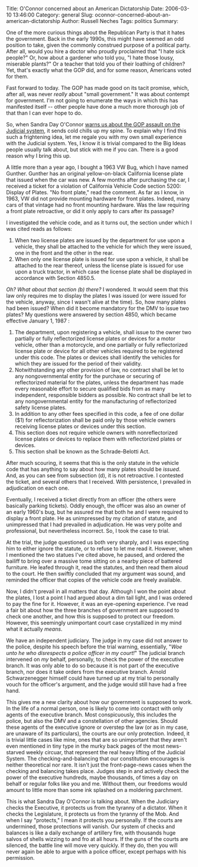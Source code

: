 Title: O'Connor concerned about an American Dictatorship
Date: 2006-03-10 13:46:00
Category: general
Slug: oconnor-concerned-about-an-american-dictatorship
Author: Russell Neches
Tags: politics
Summary: 


One of the more curious things about the Republican Party is that it
hates the government. Back in the early 1990s, this might have seemed an
odd position to take, given the commonly construed purpose of a
political party. After all, would you hire a doctor who proudly
proclaimed that "I hate sick people?" Or, how about a gardener who told
you, "I hate those lousy, miserable plants?" Or a teacher that told you
of their loathing of children? Yet, that's exactly what the GOP did, and
for some reason, Americans voted for them.

Fast forward to today. The GOP has made good on its tacit promise,
which, after all, was never *really* about "small government." It was
about contempt for government. I'm not going to enumerate the ways in
which this has manifested itself -- other people have done a much more
thorough job of that than I can ever hope to do.

So, when Sandra Day O'Connor [warns us about the GOP assault on the
Judicial
system](http://www.npr.org/templates/story/story.php?storyId=5255712),
it sends cold chills up my spine. To explain why I find this such a
frightening idea, let me regale you with my own small experience with
the Judicial system. Yes, I know it is trivial compared to the Big Ideas
people usually talk about, but stick with me if you can. There is a good
reason why I bring this up.

A little more than a year ago, I bought a 1963 VW Bug, which I have
named Gunther. Gunther has an original yellow-on-black California
license plate that issued when the car was new. A few months after
purchasing the car, I received a ticket for a violation of California
Vehicle Code section 5200: Display of Plates. "No front plate," read the
comment. As far as I know, in 1963, VW did not provide mounting hardware
for front plates. Indeed, many cars of that vintage had no front
mounting hardware. Was the law requiring a front plate retroactive, or
did it only apply to cars after its passage?

I investigated the vehicle code, and as it turns out, the section under
which I was cited reads as follows:

1.  When two license plates are issued by the department for use upon a
    vehicle, they shall be attached to the vehicle for which they were
    issued, one in the front and the other in the rear.
2.  When only one license plate is issued for use upon a vehicle, it
    shall be attached to the rear thereof, unless the license plate is
    issued for use upon a truck tractor, in which case the license plate
    shall be displayed in accordance with Section 4850.5.

*Oh? What about that section (b) there?* I wondered. It would seem that
this law only requires me to display the plates I was issued (or were
issued for the vehicle, anyway, since I wasn't alive at the time). So,
how many plates had been issued? When did it become mandatory for the
DMV to issue two plates? My questions were answered by section 4850,
which became effective January 1, 1987 :

1.  The department, upon registering a vehicle, shall issue to the owner
    two partially or fully reflectorized license plates or devices for a
    motor vehicle, other than a motorcycle, and one partially or fully
    reflectorized license plate or device for all other vehicles
    required to be registered under this code. The plates or devices
    shall identify the vehicles for which they are issued for the period
    of their validity.
2.  Notwithstanding any other provision of law, no contract shall be let
    to any nongovernmental entity for the purchase or securing of
    reflectorized material for the plates, unless the department has
    made every reasonable effort to secure qualified bids from as many
    independent, responsible bidders as possible. No contract shall be
    let to any nongovernmental entity for the manufacturing of
    reflectorized safety license plates.
3.  In addition to any other fees specified in this code, a fee of one
    dollar (\$1) for reflectorization shall be paid only by those
    vehicle owners receiving license plates or devices under this
    section.
4.  This section does not require vehicle owners with nonreflectorized
    license plates or devices to replace them with reflectorized plates
    or devices.
5.  This section shall be known as the Schrade-Belotti Act.

After much scouring, it seems that this is the only statute in the
vehicle code that has anything to say about how many plates should be
*issued*. And, as you can see from subsection (d), it is not
retroactive. I contested the ticket, and several others that I received.
With persistence, I prevailed in adjudication on each one.

Eventually, I received a ticket directly from an officer (the others
were basically parking tickets). Oddly enough, the officer was also an
owner of an early 1960's bug, but he assured me that both he and I were
required to display a front plate. He as unimpressed by my citation of
statute, and unimpressed that I had prevailed in adjudication. He was
very polite and professional, but nevertheless incorrect. So, I took the
case to trial.

At the trial, the judge questioned us both very sharply, and I was
expecting him to either ignore the statute, or to refuse to let me read
it. However, when I mentioned the two statues I've cited above, he
paused, and ordered the bailiff to bring over a massive tome sitting on
a nearby piece of battered furniture. He leafed through it, read the
statutes, and then read them aloud to the court. He then swiftly
concluded that my argument was sound, and reminded the officer that
copies of the vehicle code are freely available.

Now, I didn't prevail in all matters that day. Although I won the point
about the plates, I lost a point I had argued about a dim tail light,
and I was ordered to pay the fine for it. However, it was an eye-opening
experience. I've read a fair bit about how the three branches of
government are supposed to check one another, and how this is supposed
to protect our freedom. However, this seemingly unimportant court case
crystallized in my mind what it actually *means*.

We have an independent judiciary. The judge in my case did not answer to
the police, despite his speech before the trial warning, essentially,
"*Woe unto he who disrespects a police officer in my court!*" The
judicial branch intervened on *my* behalf, personally, to check the
power of the executive branch. It was only able to do so because it is
not part of the executive branch, nor does it take orders from the
executive branch. Arnold Schwarzenegger himself could have turned up at
my trial to personally vouch for the officer's argument, and the judge
would still have had a free hand.

This gives me a new clarity about how our government is supposed to
work. In the life of a normal person, one is likely to come into contact
with only agents of the executive branch. Most conspicuously, this
includes the police, but also the DMV and a constellation of other
agencies. Should these agents of the executive ignore or overstep the
law (or as in my case, are unaware of its particulars), the courts are
our only protection. Indeed, it is trivial little cases like mine, ones
that are so unimportant that they aren't even mentioned in tiny type in
the murky back pages of the most news-starved weekly circuar, that
represent the real heavy lifting of the Judicial System. The
checking-and-balancing that our constitution encourages is neither
theoretical nor rare. It isn't just the front-page-news cases when the
checking and balancing takes place. Judges step in and actively check
the power of the executive hundreds, maybe thousands, of times a day on
behalf or regular folks like you and me. Without them, our freedoms
would amount to little more than some ink splashed on a moldering
parchment.

This is what Sandra Day O'Connor is talking about. When the Judiciary
checks the Executive, it protects us from the tyranny of a dictator.
When it checks the Legislature, it protects us from the tyranny of the
Mob. And when I say "protects," I mean it protects you personally. If
the courts are undermined, those protections will vanish. Our system of
checks and balances is like a daily exchange of artillery fire, with
thousands huge salvos of shells wizzing to and fro at all hours. If the
guns of the courts are silenced, the battle line will move very quickly.
If they do, then you will never again be able to argue with a police
officer, except perhaps with his permission.
